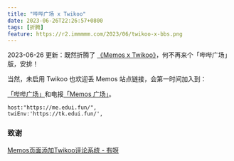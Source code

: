 ```yaml
---
title: "哔哔广场 x Twikoo"
date: 2023-06-26T22:26:57+0800
tags: [折腾]
feature: https://r2.immmmm.com/2023/06/twikoo-x-bbs.png
---
```


2023-06-26 更新：既然折腾了 [《Memos x Twikoo》](https://immmmm.com/memos-with-twikoo/)，何不再来个「哔哔广场」版，安排！

当然，未启用 Twikoo 也欢迎丢 Memos 站点链接，会第一时间加入到：

[「哔哔广场」](https://immmmm.com/bbs/)和电报[「Memos 广场」](https://t.me/memos_bbs)。

<!--more-->

```
host:"https://me.edui.fun/",
twiEnv:'https://tk.edui.fun/',
```

### 致谢

[Memos页面添加Twikoo评论系统 - 有呀](https://nuoea.com/memos-twikoo/) 